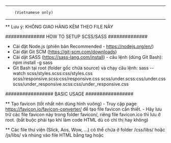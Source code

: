 -----------------------------------------------
		(Vietnamese only)
-----------------------------------------------

** Lưu ý: KHÔNG GIAO HÀNG KÈM THEO FILE NÀY


############## HOW TO SETUP SCSS/SASS ##############

- Cài đặt Node.js (phiên bản Recommended - https://nodejs.org/en/)
- Cài đặt Git SCM (https://git-scm.com/downloads)
- Cài dặt SASS (https://sass-lang.com/install) - câu lệnh (dùng Git Bash): 
npm install -g sass
- Git Bash tại root (folder gốc chứa source) và chạy câu lệnh:
sass --watch scss/styles.scss:css/styles.css scss/responsive.scss:css/responsive.css scss/under.scss:css/under.css scss/under_responsive.scss:css/under_responsive.css



################# BASIC USAGE #################

** Tạo favicon (tốt nhất nên dùng hình vuông) 
	- Truy cập page https://favicon.io/favicon-converter/ để tạo file favicon cần thiết.
	- Hãy lưu trữ các file favicon này trong folder favicon/, riêng file favicon.ico thì lưu ở root.
	(bắt buộc phải tạo khi làm code HTML dù có chỉ thị hay không)

** Các file thư viện (Slick, Aos, Wow, ...) có thể chứa ở folder /css/libs/ hoặc /js/libs/ và nhúng vào file HTML bằng tag <link> hoặc <script>
** Khai báo các CSS cần thiết trong /scss/
(đọc thêm Tài Liệu của SASS để hiểu rõ cách sử dụng SASS/SCSS: https://sass-lang.com/documentation/)
	- 4 files mặc định (styles / responsive / under / under_responsive) đã được chia ra thành nhiều file nhỏ để tối ưu hóa việc kiểm soát:
		+ Các phần setting mặc định sẽ khai báo trong file /scss/global/_setting.scss
		+ CSS cho các thành phần có tính Tái Sử Dụng (như Button, Title, ...) sẽ khai báo trong file /scss/global/_utilities.scss
		+ CSS dùng cho phần <header> sẽ khai báo trong file /scss/global/_header.scss
		+ CSS dùng cho phần <footer> sẽ khai báo trong file /scss/global/_footer.scss
		+ CSS dùng cho phần Main Visual sẽ khai báo trong file /scss/global/_visual.scss
		+ CSS dùng cho các phần còn lại (layout của từng block/section) sẽ khai báo trong file /scss/global/_content.scss
		+ CSS chỉ dùng riêng cho màn hình PC (screen width từ 751px trở lên) sẽ khai báo trong file /scss/global/_pc_only.scss
		+ CSS dùng để responsive cho các thiết bị SP (Smart Phone - screen width từ 750px trở xuống đến 320px) sẽ khai báo trong file /scss/global/_responsive.scss
		+ CSS dùng để áp dụng riêng cho Browser được chỉ định (Firefox, Safari, ...) sẽ khai báo trong file /scss/global/_browser.scss
	
	- Tương tự với các file CSS dùng riêng cho page con (under pages)
		+ CSS cho các thẻ Heading Title từ <h2> đến <h6> (và cả các thành phần liên quan) sẽ khai báo trong file /scss/global/_utilities.scss
		+ Ngoài ra các thành phần khác tương tự nội dung đã nhắc đến phía trên.
	
** Đối với code Javascript/Jquery:
	- Các script sử dụng chung cho toàn bộ website thì khai báo ở file js/common.js
	- Các script chỉ áp dụng cho page TOP/HOME PAGE thì khai báo ở file js/top.js

	- Cố gắng tổng hợp các function được khai báo bên trong 2 events chính (clean code):
		$(document).ready(function() {});
		$(window).bind('load', function() {});
	trường hợp cần khai báo thêm thì vẫn có thể khai báo theo nhu cầu.

	- Khi muốn khởi chạy phương thức (function) của 1 thành phần (element) nhất định, phải kiểm tra Sự Tồn Tại của element đó: dùng hàm $('.element-name').length, ví dụ:
		if( $('#visual').length > 0 ) {
			$('#visual').slick({
				dots: false,
				infinite: true,
				speed: 1000,
				slidesToShow: 1,
				slidesToScroll: 1,
				autoplay: true,
				autoplaySpeed: 5000,
				arrows: false,
				centerMode: false,
				centerPadding: 0,
				pauseOnHover: false,
				fade: false,
				variableWidth: false,
			});
		}
	
	- Khi tạo xong page, phải kiểm tra ở Dev Tool -> mục Console và giải quyết tất cả các Error nếu có phát sinh. Các error được xác định là do tài nguyên của bên thứ 3 (google, youtube, ...) thì bỏ qua.
	


################# CHANGE LOG #################

*** 2023/02/28 ***
- Tạo files và cấu trúc lại bộ source theo phương pháp SASS/SCSS
- Đặt ra các quy tắt khi triển khai code CSS và JS